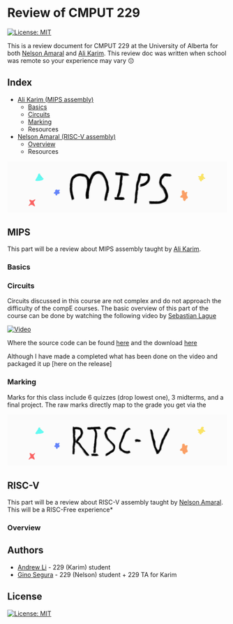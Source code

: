 # Review of CMPUT 229

[![License: MIT](https://img.shields.io/badge/License-MIT-yellow.svg)](https://opensource.org/licenses/MIT)

This is a review document for CMPUT 229 at the University of Alberta for both [Nelson Amaral](https://webdocs.cs.ualberta.ca/~amaral/) and [Ali Karim](https://karimali.ca/). This review doc was written when school was remote so your experience may vary 😔



## Index

* [Ali Karim (MIPS assembly)](#ali)
  * [Basics](#basicsm)
  * [Circuits](#circuitsm)
  * [Marking](#marksm)
  * Resources
* [Nelson Amaral (RISC-V assembly)](#nelson)
  * [Overview](#overviewr)
  * Resources



<a name=ali></a>

![mips-header](img/mips-header.gif)

## MIPS

This part will be a review about MIPS assembly taught by [Ali Karim](https://karimali.ca/). 

<a name=basicsm></a>

### Basics



<a name=circuitsm ></a>

### Circuits

Circuits discussed in this course are not complex and do not approach the difficulty of the compE courses. The basic overview of this part of the course can be done by watching the following video by [Sebastian Lague](https://www.youtube.com/channel/UCmtyQOKKmrMVaKuRXz02jbQ)

<!-- <iframe width="560" height="315" src="https://www.youtube.com/embed/QZwneRb-zqA" title="YouTube video player" frameborder="0" allow="accelerometer; autoplay; clipboard-write; encrypted-media; gyroscope; picture-in-picture" allowfullscreen></iframe> -->

[![Video](http://img.youtube.com/vi/QZwneRb-zqA/0.jpg)](http://www.youtube.com/watch?v=QZwneRb-zqA "")

Where the source code can be found [here](https://github.com/SebLague/Digital-Logic-Sim) and the download [here](#https://sebastian.itch.io/digital-logic-sim)

Although I have made a completed what has been done on the video and packaged it up [here on the release]



<a name=marksm></a>

### Marking

Marks for this class include 6 quizzes (drop lowest one), 3 midterms, and a final project. The raw marks directly map to the grade you get via the 



<a name=nelson></a>

![risc-free-header](img/risc-free-header.gif)

## RISC-V

This part will be a review about RISC-V assembly taught by [Nelson Amaral](https://webdocs.cs.ualberta.ca/~amaral/). This will be a RISC-Free experience\* 

<a name=overviewr></a>

### Overview

<!-- TODO: Gino! -->



## Authors

* [Andrew Li](https://github.com/Zeyu-Li) - 229 (Karim) student
* [Gino Segura](https://github.com/giancarlopernudisegura) - 229 (Nelson) student + 229 TA for Karim



## License

[![License: MIT](https://img.shields.io/badge/License-MIT-yellow.svg)](https://opensource.org/licenses/MIT)


